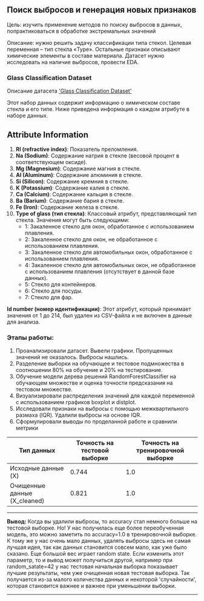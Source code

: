 ## Поиск выбросов и генерация новых признаков

Цель: изучить применение методов по поиску выбросов в данных, попрактиковаться в обработке экстремальных значений

Описание: нужно решить задачу классификации типа стекол.
Целевая переменная – тип стекла «Type». Остальные признаки описывают химические элементы в составе материала. 
Датасет нужно исследовать на наличие выбросов, провести EDA.

### Glass Classification Dataset

Описание датасета ['Glass Classification Dataset'](https://www.kaggle.com/datasets/uciml/glass)

Этот набор данных содержит информацию о химическом составе стекла и его типе. Ниже приведена информация о каждом атрибуте в наборе данных.

## Attribute Information

1. **RI (refractive index)**: Показатель преломления.
2. **Na (Sodium)**: Содержание натрия в стекле (весовой процент в соответствующем оксиде).
3. **Mg (Magnesium)**: Содержание магния в стекле.
4. **Al (Aluminum)**: Содержание алюминия в стекле.
5. **Si (Silicon)**: Содержание кремния в стекле.
6. **K (Potassium)**: Содержание калия в стекле.
7. **Ca (Calcium)**: Содержание кальция в стекле.
8. **Ba (Barium)**: Содержание бария в стекле.
9. **Fe (Iron)**: Содержание железа в стекле.
10. **Type of glass (тип стекла)**: Классовый атрибут, представляющий тип стекла. Значения могут быть следующими:
    - 1: Закаленное стекло для окон, обработанное с использованием плавления.
    - 2: Закаленное стекло для окон, не обработанное с использованием плавления.
    - 3: Закаленное стекло для автомобильных окон, обработанное с использованием плавления.
    - 4: Закаленное стекло для автомобильных окон, не обработанное с использованием плавления (отсутствует в данной базе данных).
    - 5: Стекло для контейнеров.
    - 6: Стекло для посуды.
    - 7: Стекло для фар.

**Id number (номер идентификации)**: Этот атрибут, который принимает значения от 1 до 214, был удален из CSV-файла и не включен в данные для анализа.




### Этапы работы:

1. Проанализировали датасет. Вывели графики. Пропущенных значений не оказалось. Выбросы нашлись.
2. Разделение выборки на обучающее и тестовое подмножества в соотношении 80% на обучение и 20% на тестирование.
3. Обучение модели дерева решений RandomForestClassifier на обучающем множестве и оценка точности предсказания на тестовом множестве.
4. Визуализировали распределения значений для каждой переменной с использованием графиков boxplot и distplot.
5. Исследовали признаки на выбросы с помощью межквартильного размаха (IQR). Удалили выбросы на основе IQR.
6. Сформулировали выводы по проделанной работе и сравнили метрики



| Тип данных               | Точность на тестовой выборке | Точность на тренировочной выборке |
|-------------------------|------------------------------|-----------------------------------|
| Исходные данные (X)      | 0.744                        | 1.0                               |
| Очищенные данные (X_cleaned) | 0.821                        | 1.0                               |


<hr>
<b>Вывод:</b> Когда вы удалили выбросы, то accuracy стал немного больше на тестовой выборке. Но! У нас получилась еще более переобученная модель, это можно заметить по accuracy=1.0 в тренировочной выборке. К тому же у нас очень мало данных, удалять выбросы здесь не самая лучшая идея, так как данных становится совсем мало, как уже было сказано. Еще большой вес играет random state. Если изменить этот параметр, то и вывод может получиться другой, например при random_satate=42 у нас тестовая начальная выборка показывает лучшие результаты, чем уже очищенная новая тестовая выборка. Так получается из-за малого количества данных и некоторой 'случайности', которая становится важнее и важнее при уменьшении выборки.

<hr>







